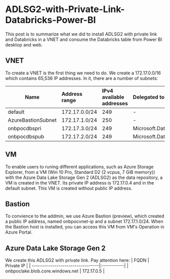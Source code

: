 # ADLSG2-with-Private-Link-Databricks-Power-BI
This post is to summarize what we did to install ADLSG2 with private link and Databricks in a VNET and consume the Databricks table from Power BI desktop and web.

## VNET
To create a VNET is the first thing we need to do. We create a 172.17.0.0/16 which contains 65,536 IP addresses. In it, there are a number of subnets:

| Name               | Address range | IPv4 available addresses | Delegated to                    | Security group              |
| -------------------|:--------------|:-------------------------|:--------------------------------|:----------------------------|
| default            | 172.17.0.0/24 | 249                      | -                               | -                           |
| AzureBastionSubnet | 172.17.1.0/24 | 250                      | -                               | -                           |
| onbpocdbspri       | 172.17.3.0/24 | 249                      | Microsoft.Databricks/workspaces | databricksnsg74bdgxsqpvvlo  |
| onbpocdbspub       | 172.17.2.0/24 | 249                      | Microsoft.Databricks/workspaces | databricksnsg74bdgxsqpvvlo  |

## VM
To enable users to runing different applications, such as Azure Storage Explorer, from a VM (Win 10 Pro, Standard D2 (2 vcpus, 7 GiB memory)) with the Azure Data Lake Storage Gen 2 (ADLSG2) as the data repository, a VM is created in the VNET. Its private IP address is 172.17.0.4 and in the default subnet. This VM is created without public IP address.

## Bastion
To convience to the addmin, we use Azure Bastion (preview), which created a public IP address, named onbpocvnet-ip and a subnet 172.17.1.0/24. When the Bastion host is installed, you can access this VM from VM's Operation in Azure Portal.

## Azure Data Lake Storage Gen 2
We create this ADLSG2 with private link. Pay attention here: 
| FQDN                             | Private IP |
| ---------------------------------|:-----------|
| onbpoclake.blob.core.windows.net | 172.17.0.5 |


